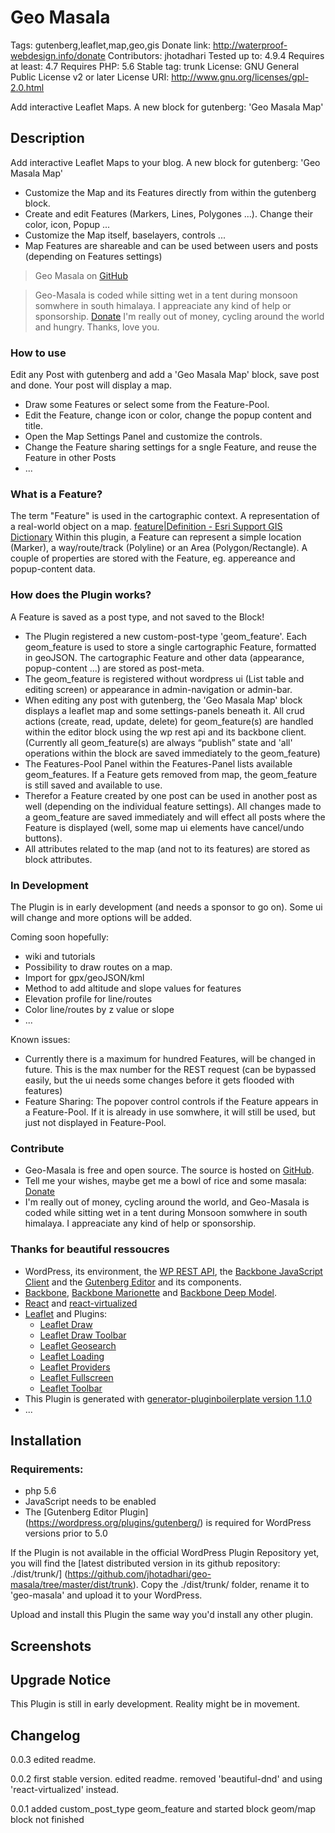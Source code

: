 # Geo Masala #
Tags: gutenberg,leaflet,map,geo,gis
Donate link: http://waterproof-webdesign.info/donate
Contributors: jhotadhari
Tested up to: 4.9.4
Requires at least: 4.7
Requires PHP: 5.6
Stable tag: trunk
License: GNU General Public License v2 or later
License URI: http://www.gnu.org/licenses/gpl-2.0.html

Add interactive Leaflet Maps. A new block for gutenberg: 'Geo Masala Map'


## Description ##

Add interactive Leaflet Maps to your blog.
A new block for gutenberg: 'Geo Masala Map'

* Customize the Map and its Features directly from within the gutenberg block.
* Create and edit Features (Markers, Lines, Polygones ...). Change their color, icon, Popup ...
* Customize the Map itself, baselayers, controls ...
* Map Features are shareable and can be used between users and posts (depending on Features settings)

> Geo Masala on [GitHub](https://github.com/jhotadhari/geo-masala)

> Geo-Masala is coded while sitting wet in a tent during monsoon somwhere in south himalaya. I appreaciate any kind of help or sponsorship. [Donate](http://waterproof-webdesign.info/donate)
I'm really out of money, cycling around the world and hungry. Thanks, love you.

### How to use ###
Edit any Post with gutenberg and add a 'Geo Masala Map' block, save post and done. Your post will display a map.
* Draw some Features or select some from the Feature-Pool.
* Edit the Feature, change icon or color, change the popup content and title.
* Open the Map Settings Panel and customize the controls.
* Change the Feature sharing settings for a sngle Feature, and reuse the Feature in other Posts
* ...

### What is a Feature? ###
The term "Feature" is used in the cartographic context. A representation of a real-world object on a map. [feature|Definition - Esri Support GIS Dictionary](https://support.esri.com/en/other-resources/gis-dictionary/term/dcc335be-78ae-4bd2-b254-b44c37343f75)
Within this plugin, a Feature can represent a simple location (Marker), a way/route/track (Polyline) or an Area (Polygon/Rectangle).
A couple of properties are stored with the Feature, eg. appereance and popup-content data.

### How does the Plugin works? ###
A Feature is saved as a post type, and not saved to the Block!

* The Plugin registered a new custom-post-type 'geom_feature'. Each geom_feature is used to store a single cartographic Feature, formatted in geoJSON. The cartographic Feature and other data (appearance, popup-content ...) are stored as post-meta.
* The geom_feature is registered without wordpress ui (List table and editing screen) or appearance in admin-navigation or admin-bar.
* When editing any post with gutenberg, the 'Geo Masala Map' block displays a leaflet map and some settings-panels beneath it. All crud actions (create, read, update, delete) for geom_feature(s) are handled within the editor block using the wp rest api and its backbone client. (Currently all geom_feature(s) are always “publish” state and 'all' operations within the block are saved immediately to the geom_feature)
* The Features-Pool Panel within the Features-Panel lists available geom_features. If a Feature gets removed from map, the geom_feature is still saved and available to use.
* Therefor a Feature created by one post can be used in another post as well (depending on the individual feature settings). All changes made to a geom_feature are saved immediately and will effect all posts where the Feature is displayed (well, some map ui elements have cancel/undo buttons).
* All attributes related to the map (and not to its features) are stored as block attributes.

### In Development ###
The Plugin is in early development (and needs a sponsor to go on).
Some ui will change and more options will be added.

Coming soon hopefully:
* wiki and tutorials
* Possibility to draw routes on a map.
* Import for gpx/geoJSON/kml
* Method to add altitude and slope values for features
* Elevation profile for line/routes
* Color line/routes by z value or slope
* ...

Known issues:
* Currently there is a maximum for hundred Features, will be changed in future. This is the max number for the REST request (can be bypassed easily, but the ui needs some changes before it gets flooded with features)
* Feature Sharing: The popover control controls if the Feature appears in a Feature-Pool. If it is already in use somwhere, it will still be used, but just not displayed in Feature-Pool.

### Contribute ###
* Geo-Masala is free and open source. The source is hosted on [GitHub](https://github.com/jhotadhari/geo-masala).
* Tell me your wishes, maybe get me a bowl of rice and some masala: [Donate](http://waterproof-webdesign.info/donate)
* I'm really out of money, cycling around the world, and Geo-Masala is coded while sitting wet in a tent during Monsoon somwhere in south himalaya. I appreaciate any kind of help or sponsorship.

### Thanks for beautiful ressoucres ###

* WordPress, its environment, the [WP REST API](https://developer.wordpress.org/rest-api/), the [Backbone JavaScript Client](https://developer.wordpress.org/rest-api/using-the-rest-api/backbone-javascript-client/) and the [Gutenberg Editor](https://wordpress.org/gutenberg/handbook/) and its components.
* [Backbone](http://backbonejs.org/), [Backbone Marionette](http://marionettejs.com/) and [Backbone Deep Model](https://www.npmjs.com/package/backbone.deep-model).
* [React](https://reactjs.org/) and [react-virtualized](https://github.com/bvaughn/react-virtualized)
* [Leaflet](http://leafletjs.com/) and Plugins:
  * [Leaflet Draw](https://github.com/Leaflet/Leaflet.draw)
  * [Leaflet Draw Toolbar](https://github.com/justinmanley/leaflet-draw-toolbar)
  * [Leaflet Geosearch](https://github.com/smeijer/leaflet-geosearch)
  * [Leaflet Loading](https://github.com/ebrelsford/Leaflet.loading)
  * [Leaflet Providers](https://github.com/leaflet-extras/leaflet-providers)
  * [Leaflet Fullscreen](https://github.com/brunob/leaflet.fullscreen)
  * [Leaflet Toolbar](https://github.com/Leaflet/Leaflet.toolbar)
* This Plugin is generated with [generator-pluginboilerplate version 1.1.0](https://github.com/jhotadhari/generator-pluginboilerplate)
* ...

## Installation ##

### Requirements:
* php 5.6
* JavaScript needs to be enabled
* The [Gutenberg Editor Plugin] (https://wordpress.org/plugins/gutenberg/) is required for WordPress versions prior to 5.0

If the Plugin is not available in the official WordPress Plugin Repository yet, you will find the [latest distributed version in its github repository: ./dist/trunk/] (https://github.com/jhotadhari/geo-masala/tree/master/dist/trunk). Copy the ./dist/trunk/ folder, rename it to 'geo-masala' and upload it to your WordPress.

Upload and install this Plugin the same way you'd install any other plugin.

## Screenshots ##

## Upgrade Notice ##

This Plugin is still in early development. Reality might be in movement.


## Changelog ##

0.0.3
edited readme.

0.0.2
first stable version.
edited readme.
removed 'beautiful-dnd' and using 'react-virtualized' instead.

0.0.1
added custom_post_type geom_feature and started block geom/map
block not finished

